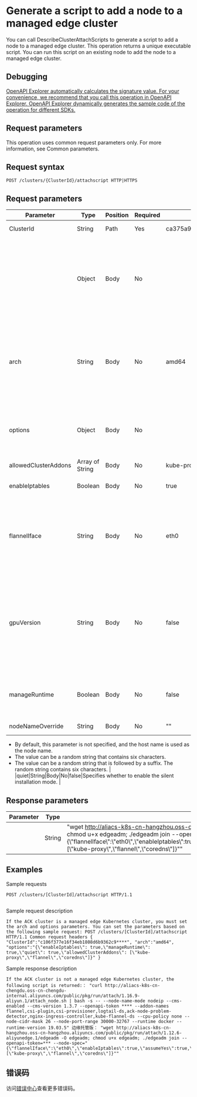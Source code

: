 # Generate a script to add a node to a managed edge cluster

You can call DescribeClusterAttachScripts to generate a script to add a node to a managed edge cluster. This operation returns a unique executable script. You can run this script on an existing node to add the node to a managed edge cluster.

## Debugging

[OpenAPI Explorer automatically calculates the signature value. For your convenience, we recommend that you call this operation in OpenAPI Explorer. OpenAPI Explorer dynamically generates the sample code of the operation for different SDKs.](https://api.aliyun.com/#product=CS&api=DescribeClusterAttachScripts&type=ROA&version=2015-12-15)

## Request parameters

This operation uses common request parameters only. For more information, see Common parameters.

## Request syntax

```
POST /clusters/{ClusterId}/attachscript HTTP|HTTPS
```

## Request parameters

|Parameter|Type|Position|Required|Example|Description|
|---------|----|--------|--------|-------|-----------|
|ClusterId|String|Path|Yes|ca375a93a30474552ad2a0ebe183e\*\*\*\*|The ID of the cluster. |
| |Object|Body|No| |The CPU architecture of the node. Valid values: amd64, arm, and arm64. Default value: amd64. This parameter is required if the cluster is a managed edge cluster. |
|arch|String|Body|No|amd64|The CPU architecture of the node. Valid values: amd64, arm, and arm64. Default value: amd64. This parameter is required if the cluster is a managed edge cluster. |
|options|Object|Body|No| |The configurations of the node. This parameter is required if the cluster is a managed edge cluster. |
|allowedClusterAddons|Array of String|Body|No|kube-proxy|The name of the components. |
|enableIptables|Boolean|Body|No|true|Specifies whether to enable iptables. Default value: true. |
|flannelIface|String|Body|No|eth0|The name of the network interface controller \(NIC\) that is used by the Flannel plug-in. By default, this parameter is set to the name of the NIC that is used by the default ingress. |
|gpuVersion|String|Body|No|false|Specifies whether the node is a graphics processing unit \(GPU\) node. By default, this parameter is not specified. Valid values: Nvidia\_Tesla\_T4, Nvidia\_Tesla\_P4, and Nvidia\_Tesla\_P100. |
|manageRuntime|Boolean|Body|No|false|Specifies whether to use edgeadm to install and check the runtime. Default value: false. |
|nodeNameOverride|String|Body|No|""|The name of the node.

-   By default, this parameter is not specified, and the host name is used as the node name.
-   The value can be a random string that contains six characters.
-   The value can be a random string that is followed by a suffix. The random string contains six characters. |
|quiet|String|Body|No|false|Specifies whether to enable the silent installation mode. |

## Response parameters

|Parameter|Type|Example|Description|
|---------|----|-------|-----------|
| |String|"wget http://aliacs-k8s-cn-hangzhou.oss-cn-hangzhou.aliyuncs.com/public/pkg/run/attach/1.12.6-aliyunedge.1/edgeadm -O edgeadm; chmod u+x edgeadm; ./edgeadm join --openapi-token=XXX --node-spec="\{\\"flannelIface\\":\\"eth0\\",\\"enableIptables\\":true,\\"assumeYes\\":true,\\"manageRuntime\\":true,\\"nodeNameStrategy\\":\\"hostname\\",\\"enabledAddons\\":\[\\"kube-proxy\\",\\"flannel\\",\\"coredns\\"\]\}""|The returned script. |

## Examples

Sample requests

```
POST /clusters/[ClusterId]/attachscript HTTP/1.1
            
```

Sample request description

```
If the ACK cluster is a managed edge Kubernetes cluster, you must set the arch and options parameters. You can set the parameters based on the following sample request: POST /clusters/[ClusterId]/attachscript HTTP/1.1 Common request headers { "ClusterId":"c106f377e16f34eb1808d6b9362c9****", "arch":"amd64", "options":"{\"enableIptables\": true,\"manageRuntime\": true,\"quiet\": true,\"allowedClusterAddons\": [\"kube-proxy\",\"flannel\",\"coredns\"]}" }
```

Sample response description

```
If the ACK cluster is not a managed edge Kubernetes cluster, the following script is returned:： "curl http://aliacs-k8s-cn-chengdu.oss-cn-chengdu-internal.aliyuncs.com/public/pkg/run/attach/1.16.9-aliyun.1/attach_node.sh | bash -s -- --node-name-mode nodeip --cms-enabled --cms-version 1.3.7 --openapi-token **** --addon-names flannel,csi-plugin,csi-provisioner,logtail-ds,ack-node-problem-detector,nginx-ingress-controller,kube-flannel-ds --cpu-policy none --node-cidr-mask 26 --node-port-range 30000-32767 --runtime docker --runtime-version 19.03.5" 边缘托管版： "wget http://aliacs-k8s-cn-hangzhou.oss-cn-hangzhou.aliyuncs.com/public/pkg/run/attach/1.12.6-aliyunedge.1/edgeadm -O edgeadm; chmod u+x edgeadm; ./edgeadm join --openapi-token=*** --node-spec="{\"flannelIface\":\"eth0\",\"enableIptables\":true,\"assumeYes\":true,\"manageRuntime\":true,\"nodeNameStrategy\":\"hostname\",\"enabledAddons\":[\"kube-proxy\",\"flannel\",\"coredns\"]}""
```

## 错误码

访问[错误中心](https://error-center.alibabacloud.com/status/product/CS)查看更多错误码。


